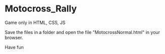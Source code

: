 # Motocross_Rally
 Game only in HTML, CSS, JS

 Save the files in a folder and open the file "MotocrossNormal.html" in your browser.

 Have fun
